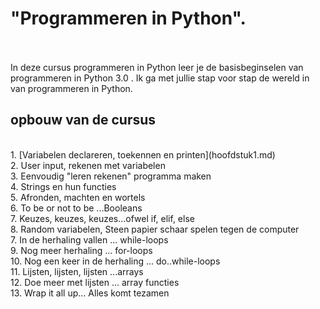 # "Programmeren in Python". 
<br>
<br>
In deze cursus programmeren in Python leer je de basisbeginselen van programmeren in Python 3.0 . Ik ga met jullie stap voor stap de wereld in van programmeren in Python.
<br>

## opbouw van de cursus
<br>
1. [Variabelen declareren, toekennen en printen](hoofdstuk1.md)<br>
2. User input, rekenen met variabelen<br>
3. Eenvoudig "leren rekenen" programma maken<br>
4. Strings en hun functies<br>
5. Afronden, machten en wortels<br>
6. To be or not to be ...Booleans<br>
7. Keuzes, keuzes, keuzes...ofwel if, elif, else<br>
8. Random variabelen, Steen papier schaar spelen tegen de computer<br>
7. In de herhaling vallen ... while-loops<br>
9. Nog meer herhaling ... for-loops<br>
10. Nog een keer in de herhaling ... do..while-loops<br>
11. Lijsten, lijsten, lijsten ...arrays<br>
12. Doe meer met lijsten ... array functies<br>
13. Wrap it all up... Alles komt tezamen<br>
